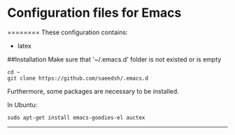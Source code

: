 # Configuration files for Emacs
========
These configuration contains:
* latex

##Installation
Make sure that '~/.emacs.d' folder is not existed or is empty

```
cd ~
git clone https://github.com/saeedsh/.emacs.d
```

Furthermore, some packages are necessary to be installed.

In Ubuntu:
```
sudo apt-get install emacs-goodies-el auctex
```

---

